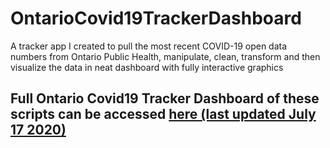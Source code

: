 # OntarioCovid19TrackerDashboard
A tracker app I created to pull the most recent COVID-19 open data numbers from Ontario Public Health, manipulate, clean, transform and then visualize the data in neat dashboard with fully interactive graphics 

## Full Ontario Covid19 Tracker Dashboard of these scripts can be accessed [here (last updated July 17 2020)](https://rpubs.com/PatrickSch/640919)
